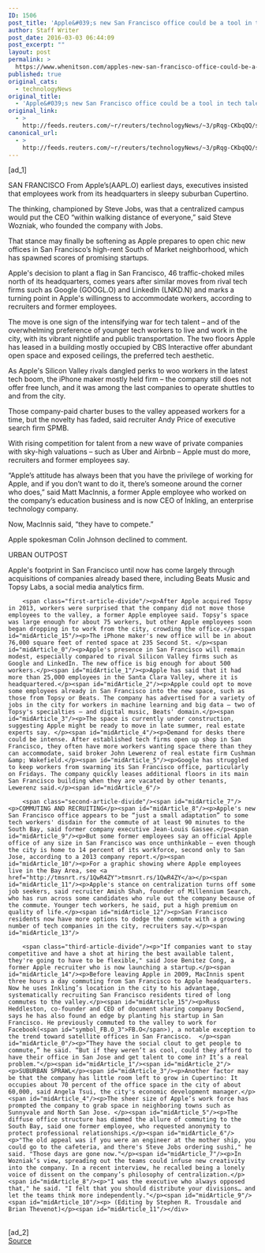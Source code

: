 ```yaml
---
ID: 1506
post_title: 'Apple&#039;s new San Francisco office could be a tool in tech talent wars'
author: Staff Writer
post_date: 2016-03-03 06:44:09
post_excerpt: ""
layout: post
permalink: >
  https://www.whenitson.com/apples-new-san-francisco-office-could-be-a-tool-in-tech-talent-wars/
published: true
original_cats:
  - technologyNews
original_title:
  - 'Apple&#039;s new San Francisco office could be a tool in tech talent wars'
original_link:
  - >
    http://feeds.reuters.com/~r/reuters/technologyNews/~3/pRqg-CKbqQQ/story01.htm
canonical_url:
  - >
    http://feeds.reuters.com/~r/reuters/technologyNews/~3/pRqg-CKbqQQ/story01.htm
---
```

 [ad_1]
<br><div id="articleText">
<span id="midArticle_start"/>

<span id="midArticle_0"/><span class="focusParagraph" readability="4"><p><span class="articleLocation">SAN FRANCISCO</span> From Apple’s(<span id="symbol_AAPL.O_0">AAPL.O</span>) earliest days, executives insisted that employees work from its headquarters in sleepy suburban Cupertino.</p></span><span id="midArticle_1"/><p>The thinking, championed by Steve Jobs, was that a centralized campus would put the CEO “within walking distance of everyone,” said Steve Wozniak, who founded the company with Jobs.</p><span id="midArticle_2"/><p>That stance may finally be softening as Apple prepares to open chic new offices in San Francisco’s high-rent South of Market neighborhood, which has spawned scores of promising startups.</p><span id="midArticle_3"/><p>Apple's decision to plant a flag in San Francisco, 46 traffic-choked miles north of its headquarters, comes years after similar moves from rival tech firms such as Google (<span id="symbol_GOOGL.O_1">GOOGL.O</span>) and LinkedIn (<span id="symbol_LNKD.N_2">LNKD.N</span>) and marks a turning point in Apple's willingness to accommodate workers, according to recruiters and former employees.</p><span id="midArticle_4"/><p>The move is one sign of the intensifying war for tech talent – and of the overwhelming preference of younger tech workers to live and work in the city, with its vibrant nightlife and public transportation. The two floors Apple has leased in a building mostly occupied by CBS Interactive offer abundant open space and exposed ceilings, the preferred tech aesthetic.</p><span id="midArticle_5"/><p>As Apple's Silicon Valley rivals dangled perks to woo workers in the latest tech boom, the iPhone maker mostly held firm – the company still does not offer free lunch, and it was among the last companies to operate shuttles to and from the city.</p><span id="midArticle_6"/><p>Those company-paid charter buses to the valley appeased workers for a time, but the novelty has faded, said recruiter Andy Price of executive search firm SPMB.</p><span id="midArticle_7"/><p>With rising competition for talent from a new wave of private companies with sky-high valuations – such as Uber and Airbnb – Apple must do more, recruiters and former employees say.</p><span id="midArticle_8"/><p>“Apple’s attitude has always been that you have the privilege of working for Apple, and if you don’t want to do it, there’s someone around the corner who does,” said Matt MacInnis, a former Apple employee who worked on the company’s education business and is now CEO of Inkling, an enterprise technology company.</p><span id="midArticle_9"/><p>Now, MacInnis said, “they have to compete.”</p><span id="midArticle_10"/><p>Apple spokesman Colin Johnson declined to comment.</p><span id="midArticle_11"/><span id="midArticle_12"/><p>URBAN OUTPOST</p><span id="midArticle_13"/><p>Apple's footprint in San Francisco until now has come largely through acquisitions of companies already based there, including Beats Music and Topsy Labs, a social media analytics firm.</p><span id="midArticle_14"/>
        
        <span class="first-article-divide"/><p>After Apple acquired Topsy in 2013, workers were surprised that the company did not move those employees to the valley, a former Apple employee said. Topsy’s space was large enough for about 75 workers, but other Apple employees soon began dropping in to work from the city, crowding the office.</p><span id="midArticle_15"/><p>The iPhone maker's new office will be in about 76,000 square feet of rented space at 235 Second St. </p><span id="midArticle_0"/><p>Apple's presence in San Francisco will remain modest, especially compared to rival Silicon Valley firms such as Google and LinkedIn. The new office is big enough for about 500 workers.</p><span id="midArticle_1"/><p>Apple has said that it had more than 25,000 employees in the Santa Clara Valley, where it is headquartered.</p><span id="midArticle_2"/><p>Apple could opt to move some employees already in San Francisco into the new space, such as those from Topsy or Beats. The company has advertised for a variety of jobs in the city for workers in machine learning and big data – two of Topsy's specialties – and digital music, Beats' domain.</p><span id="midArticle_3"/><p>The space is currently under construction, suggesting Apple might be ready to move in late summer, real estate experts say. </p><span id="midArticle_4"/><p>Demand for desks there could be intense. After established tech firms open up shop in San Francisco, they often have more workers wanting space there than they can accommodate, said broker John Lewerenz of real estate firm Cushman &amp; Wakefield.</p><span id="midArticle_5"/><p>Google has struggled to keep workers from swarming its San Francisco office, particularly on Fridays. The company quickly leases additional floors in its main San Francisco building when they are vacated by other tenants, Lewerenz said.</p><span id="midArticle_6"/>
        
        <span class="second-article-divide"/><span id="midArticle_7"/><p>COMMUTING AND RECRUITING</p><span id="midArticle_8"/><p>Apple's new San Francisco office appears to be “just a small adaptation” to some tech workers' disdain for the commute of at least 90 minutes to the South Bay, said former company executive Jean-Louis Gassee.</p><span id="midArticle_9"/><p>But some former employees say an official Apple office of any size in San Francisco was once unthinkable – even though the city is home to 14 percent of its workforce, second only to San Jose, according to a 2013 company report.</p><span id="midArticle_10"/><p>For a graphic showing where Apple employees live in the Bay Area, see <a href="http://tmsnrt.rs/1QwR4ZY">tmsnrt.rs/1QwR4ZY</a></p><span id="midArticle_11"/><p>Apple's stance on centralization turns off some job seekers, said recruiter Amish Shah, founder of Millennium Search, who has run across some candidates who rule out the company because of the commute. Younger tech workers, he said, put a high premium on quality of life.</p><span id="midArticle_12"/><p>San Francisco residents now have more options to dodge the commute with a growing number of tech companies in the city, recruiters say.</p><span id="midArticle_13"/>
        
        <span class="third-article-divide"/><p>"If companies want to stay competitive and have a shot at hiring the best available talent, they're going to have to be flexible," said Jose Benitez Cong, a former Apple recruiter who is now launching a startup.</p><span id="midArticle_14"/><p>Before leaving Apple in 2009, MacInnis spent three hours a day commuting from San Francisco to Apple headquarters. Now he uses Inkling’s location in the city to his advantage, systematically recruiting San Francisco residents tired of long commutes to the valley.</p><span id="midArticle_15"/><p>Russ Heddleston, co-founder and CEO of document sharing company DocSend, says he has also found an edge by planting his startup in San Francisco. He previously commuted to the valley to work for Facebook(<span id="symbol_FB.O_3">FB.O</span>), a notable exception to the trend toward satellite offices in San Francisco.  </p><span id="midArticle_0"/><p>“They have the social clout to get people to commute,” he said. “But if they weren’t as cool, could they afford to have their office in San Jose and get talent to come in? It’s a real problem."</p><span id="midArticle_1"/><span id="midArticle_2"/><p>SUBURBAN SPRAWL</p><span id="midArticle_3"/><p>Another factor may be that the company has little room left to grow in Cupertino: It occupies about 70 percent of the office space in the city of about 60,000, said Angela Tsui, the city's economic development manager.</p><span id="midArticle_4"/><p>The sheer size of Apple’s work force has prompted the company to grab space in neighboring towns such as Sunnyvale and North San Jose. </p><span id="midArticle_5"/><p>The diffuse office structure has dimmed the allure of commuting to the South Bay, said one former employee, who requested anonymity to protect professional relationships.</p><span id="midArticle_6"/><p>"The old appeal was if you were an engineer at the mother ship, you could go to the cafeteria, and there's Steve Jobs ordering sushi," he said. "Those days are gone now."</p><span id="midArticle_7"/><p>In Wozniak’s view, spreading out the teams could infuse new creativity into the company. In a recent interview, he recalled being a lonely voice of dissent on the company’s philosophy of centralization.</p><span id="midArticle_8"/><p>"I was the executive who always opposed that," he said. "I felt that you should distribute your divisions… and let the teams think more independently."</p><span id="midArticle_9"/><span id="midArticle_10"/><p> (Editing by Stephen R. Trousdale and Brian Thevenot)</p><span id="midArticle_11"/></div>
<br>[ad_2]
<br><a href="http://feeds.reuters.com/~r/reuters/technologyNews/~3/pRqg-CKbqQQ/story01.htm">Source </a>
